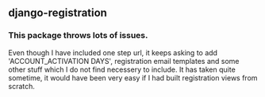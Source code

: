## django-registration
### This package throws lots of issues.

Even though I have included one step url, it keeps asking to add 'ACCOUNT_ACTIVATION DAYS', registration email templates and some other stuff which I do not find necessery to include.
It has taken quite sometime, it would have been very easy if I had built registration views from scratch.
